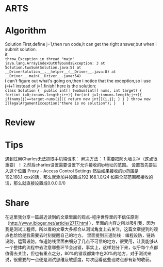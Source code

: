 # ARTS
# Algorithm
Solution
First,define j=1,then run code,it can get the right answer,but when i submit solution.   
it    
`throw Exception in thread "main" java.lang.ArrayIndexOutOfBoundsException: 3
	at Solution.twoSum(Solution.java:5)
	at __DriverSolution__.__helper__(__Driver__.java:8)
	at __Driver__.main(__Driver__.java:54) `  
i can't figure out what's going on,then i notice that the exception,so i use j=i+1 instead of j=1,finish!
here is the solution:   
`class Solution { 
    public int[] twoSum(int[] nums, int target) {
        for(int i=0;i<nums.length;i++){
            for(int j=1;i<nums.length;j++){
                if(nums[j]==target-nums[i]){
                    return new int[]{i,j};
                }
            }
        }
         throw new IllegalArgumentException("there is no solution");
    }  
}`   

# Review 

# Tips
遇到过用Charles无法抓取手机端请求：
解决方法：
1.需要把防火墙关掉（这点很重要）！
2.然后charles设置需要设置下允许接收的ip地址的范围。 设置首先要进入这个位置 Proxy - Access Control Settings 然后如果接收的ip范围是192.168.1.xxx的话，那么就添加并设置成192.168.1.0/24 如果全部范围都接收的话，那么就直接设置成0.0.0.0/0
# Share
在这里我分享一篇最近读到的文章里面的观点-程序世界里的不信任原则（http://www.ibloger.net/article/2717.html ），里面的内容之所以吸引我，因为我是测试工程师，所以看的文章大多都会从测试角度上去关注，这篇文章提到的观点也恰恰是我需要去时刻提醒自己的地方。
里面提到三道防线：编程设防，链路设防，运营设防。每道防线里面由细分了几点不可信的地方，很受用，让我能够从一个整体的流程中去注意哪些环节会出错，事实上，这样划分下来，似乎每个点都值得去关注，但也有重点之分，80%的错误都集中在20%的地方，对于测试来说，很重要的一点便是测试思维及敏感度，每次回看这些设防点都有新的收获。

